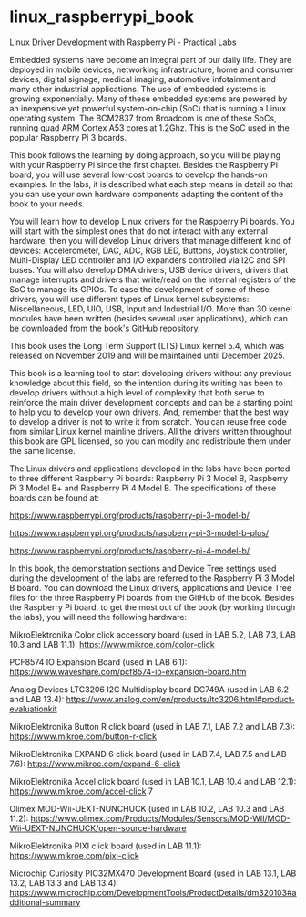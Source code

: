 # linux_raspberrypi_book
Linux Driver Development with Raspberry Pi - Practical Labs

Embedded systems have become an integral part of our daily life. They are deployed in mobile devices, networking infrastructure, home and consumer devices, digital signage, medical imaging, automotive infotainment and many other industrial applications. The use of embedded systems is growing exponentially. Many of these embedded systems are powered by an inexpensive yet powerful system-on-chip (SoC) that is running a Linux operating system. The BCM2837 from Broadcom is one of these SoCs, running quad ARM Cortex A53 cores at 1.2Ghz. This is the SoC used in the popular Raspberry Pi 3 boards. 

This book follows the learning by doing approach, so you will be playing with your Raspberry Pi since the first chapter. Besides the Raspberry Pi board, you will use several low-cost boards to develop the hands-on examples. In the labs, it is described what each step means in detail so that you can use your own hardware components adapting the content of the book to your needs.

You will learn how to develop Linux drivers for the Raspberry Pi boards. You will start with the simplest ones that do not interact with any external hardware, then you will develop Linux drivers that manage different kind of devices: Accelerometer, DAC, ADC, RGB LED, Buttons, Joystick controller, Multi-Display LED controller and I/O expanders controlled via I2C and SPI buses. You will also develop DMA drivers, USB device drivers, drivers that manage interrupts and drivers that write/read on the internal registers of the SoC to manage its GPIOs. To ease the development of some of these drivers, you will use different types of Linux kernel subsystems: Miscellaneous, LED, UIO, USB, Input and Industrial I/O. More than 30 kernel modules have been written (besides several user applications), which can be downloaded from the book's GitHub repository. 

This book uses the Long Term Support (LTS) Linux kernel 5.4, which was released on November 2019 and will be maintained until December 2025. 

This book is a learning tool to start developing drivers without any previous knowledge about this field, so the intention during its writing has been to develop drivers without a high level of complexity that both serve to reinforce the main driver development concepts and can be a starting point to help you to develop your own drivers. And, remember that the best way to develop a driver is not to write it from scratch. You can reuse free code from similar Linux kernel mainline drivers. All the drivers written throughout this book are GPL licensed, so you can modify and redistribute them under the same license.

The Linux drivers and applications developed in the labs have been ported to three different Raspberry Pi boards: Raspberry Pi 3 Model B, Raspberry Pi 3 Model B+ and Raspberry Pi 4 Model B. The specifications of these boards can be found at:

https://www.raspberrypi.org/products/raspberry-pi-3-model-b/

https://www.raspberrypi.org/products/raspberry-pi-3-model-b-plus/

https://www.raspberrypi.org/products/raspberry-pi-4-model-b/

In this book, the demonstration sections and Device Tree settings used during the development of the labs are referred to the Raspberry Pi 3 Model B board. You can download the Linux drivers, applications and Device Tree files for the three Raspberry Pi boards from the GitHub of the book. Besides the Raspberry Pi board, to get the most out of the book (by working through the labs), you will need the following hardware:

MikroElektronika Color click accessory board (used in LAB 5.2, LAB 7.3, LAB 10.3 and LAB 11.1): https://www.mikroe.com/color-click

PCF8574 IO Expansion Board (used in LAB 6.1): https://www.waveshare.com/pcf8574-io-expansion-board.htm

Analog Devices LTC3206 I2C Multidisplay board DC749A (used in LAB 6.2 and LAB 13.4): https://www.analog.com/en/products/ltc3206.html#product-evaluationkit

MikroElektronika Button R click board (used in LAB 7.1, LAB 7.2 and LAB 7.3): https://www.mikroe.com/button-r-click 

MikroElektronika EXPAND 6 click board (used in LAB 7.4, LAB 7.5 and LAB 7.6): https://www.mikroe.com/expand-6-click 

MikroElektronika Accel click board (used in LAB 10.1, LAB 10.4 and LAB 12.1): https://www.mikroe.com/accel-click 7	

Olimex MOD-Wii-UEXT-NUNCHUCK (used in LAB 10.2, LAB 10.3 and LAB 11.2): https://www.olimex.com/Products/Modules/Sensors/MOD-WII/MOD-Wii-UEXT-NUNCHUCK/open-source-hardware 

MikroElektronika PIXI click board (used in LAB 11.1): https://www.mikroe.com/pixi-click 

Microchip Curiosity PIC32MX470 Development Board (used in LAB 13.1, LAB 13.2, LAB 13.3 and LAB 13.4): https://www.microchip.com/DevelopmentTools/ProductDetails/dm320103#additional-summary
